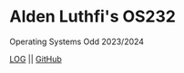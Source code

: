# Alden Luthfi's OS232

Operating Systems Odd 2023/2024

[LOG](TXT/mylog.txt) || [GitHub](https://github.com/aldenluthfi/os232)

